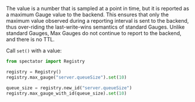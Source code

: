 The value is a number that is sampled at a point in time, but it is reported as a maximum Gauge
value to the backend. This ensures that only the maximum value observed during a reporting interval
is sent to the backend, thus over-riding the last-write-wins semantics of standard Gauges. Unlike
standard Gauges, Max Gauges do not continue to report to the backend, and there is no TTL.

Call `set()` with a value:

```python
from spectator import Registry

registry = Registry()
registry.max_gauge("server.queueSize").set(10)

queue_size = registry.new_id("server.queueSize")
registry.max_gauge_with_id(queue_size).set(10)
```
